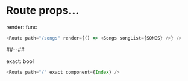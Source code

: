 <!-- .slide: class="with-code two-column" -->

# Route props...

render: func

```javascript
<Route path="/songs" render={() => <Songs songList={SONGS} />} />
```

##--##

<!-- .slide: class="with-code" -->

exact: bool
<!-- .element: class="mt-200" -->

```javascript
<Route path="/" exact component={Index} />
```

